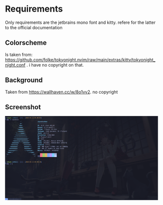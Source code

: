 # Requirements
Only requirements are the jetbrains mono font and kitty. refere for the latter to the official documentation

## Colorscheme
Is taken from: https://github.com/folke/tokyonight.nvim/raw/main/extras/kitty/tokyonight_night.conf .
i have no copyright on that.

## Background
Taken from https://wallhaven.cc/w/8o1vv2. no copyright

## Screenshot
![Screenshot of my Kitty console with neofetch](https://github.com/Miyuki0010/config-files/blob/main/kitty/Screenshot_20230112_174049.png "Screenshot")
